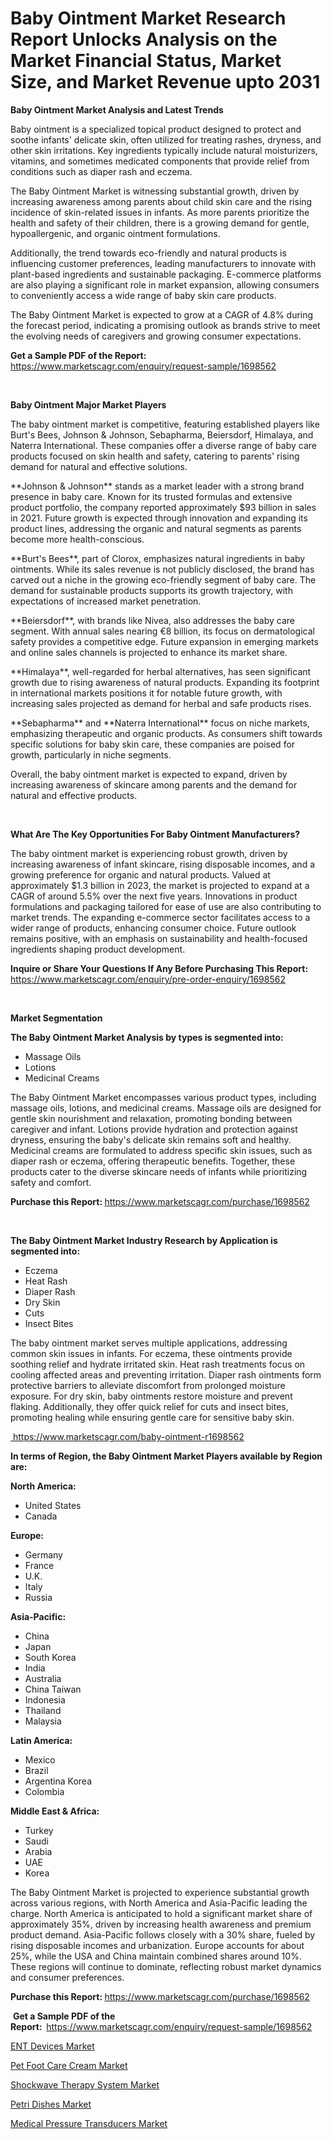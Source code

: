 <p><h1>Baby Ointment Market Research Report Unlocks Analysis on the Market Financial Status, Market Size, and Market Revenue upto 2031</h1></p><p><strong>Baby Ointment Market Analysis and Latest Trends</strong></p>
<p><p>Baby ointment is a specialized topical product designed to protect and soothe infants' delicate skin, often utilized for treating rashes, dryness, and other skin irritations. Key ingredients typically include natural moisturizers, vitamins, and sometimes medicated components that provide relief from conditions such as diaper rash and eczema. </p><p>The Baby Ointment Market is witnessing substantial growth, driven by increasing awareness among parents about child skin care and the rising incidence of skin-related issues in infants. As more parents prioritize the health and safety of their children, there is a growing demand for gentle, hypoallergenic, and organic ointment formulations. </p><p>Additionally, the trend towards eco-friendly and natural products is influencing customer preferences, leading manufacturers to innovate with plant-based ingredients and sustainable packaging. E-commerce platforms are also playing a significant role in market expansion, allowing consumers to conveniently access a wide range of baby skin care products.</p><p>The Baby Ointment Market is expected to grow at a CAGR of 4.8% during the forecast period, indicating a promising outlook as brands strive to meet the evolving needs of caregivers and growing consumer expectations.</p></p>
<p><strong>Get a Sample PDF of the Report:&nbsp;</strong> <a href="https://www.marketscagr.com/enquiry/request-sample/1698562?utm_campaign=1278&utm_medium=2&utm_source=Github&utm_content=ia&utm_term=20102024&utm_id=baby-ointment">https://www.marketscagr.com/enquiry/request-sample/1698562</a></p>
<p>&nbsp;</p>
<p><strong>Baby Ointment Major Market Players</strong></p>
<p><p>The baby ointment market is competitive, featuring established players like Burt's Bees, Johnson & Johnson, Sebapharma, Beiersdorf, Himalaya, and Naterra International. These companies offer a diverse range of baby care products focused on skin health and safety, catering to parents' rising demand for natural and effective solutions.</p><p>**Johnson & Johnson** stands as a market leader with a strong brand presence in baby care. Known for its trusted formulas and extensive product portfolio, the company reported approximately $93 billion in sales in 2021. Future growth is expected through innovation and expanding its product lines, addressing the organic and natural segments as parents become more health-conscious.</p><p>**Burt's Bees**, part of Clorox, emphasizes natural ingredients in baby ointments. While its sales revenue is not publicly disclosed, the brand has carved out a niche in the growing eco-friendly segment of baby care. The demand for sustainable products supports its growth trajectory, with expectations of increased market penetration.</p><p>**Beiersdorf**, with brands like Nivea, also addresses the baby care segment. With annual sales nearing €8 billion, its focus on dermatological safety provides a competitive edge. Future expansion in emerging markets and online sales channels is projected to enhance its market share.</p><p>**Himalaya**, well-regarded for herbal alternatives, has seen significant growth due to rising awareness of natural products. Expanding its footprint in international markets positions it for notable future growth, with increasing sales projected as demand for herbal and safe products rises.</p><p>**Sebapharma** and **Naterra International** focus on niche markets, emphasizing therapeutic and organic products. As consumers shift towards specific solutions for baby skin care, these companies are poised for growth, particularly in niche segments.</p><p>Overall, the baby ointment market is expected to expand, driven by increasing awareness of skincare among parents and the demand for natural and effective products.</p></p>
<p>&nbsp;</p>
<p><strong>What Are The Key Opportunities For Baby Ointment Manufacturers?</strong></p>
<p><p>The baby ointment market is experiencing robust growth, driven by increasing awareness of infant skincare, rising disposable incomes, and a growing preference for organic and natural products. Valued at approximately $1.3 billion in 2023, the market is projected to expand at a CAGR of around 5.5% over the next five years. Innovations in product formulations and packaging tailored for ease of use are also contributing to market trends. The expanding e-commerce sector facilitates access to a wider range of products, enhancing consumer choice. Future outlook remains positive, with an emphasis on sustainability and health-focused ingredients shaping product development.</p></p>
<p><strong>Inquire or Share Your Questions If Any Before Purchasing This Report:</strong> <a href="https://www.marketscagr.com/enquiry/pre-order-enquiry/1698562?utm_campaign=1278&utm_medium=2&utm_source=Github&utm_content=ia&utm_term=20102024&utm_id=baby-ointment">https://www.marketscagr.com/enquiry/pre-order-enquiry/1698562</a></p>
<p>&nbsp;</p>
<p><strong>Market Segmentation</strong></p>
<p><strong>The Baby Ointment Market Analysis by types is segmented into:</strong></p>
<p><ul><li>Massage Oils</li><li>Lotions</li><li>Medicinal Creams</li></ul></p>
<p><p>The Baby Ointment Market encompasses various product types, including massage oils, lotions, and medicinal creams. Massage oils are designed for gentle skin nourishment and relaxation, promoting bonding between caregiver and infant. Lotions provide hydration and protection against dryness, ensuring the baby's delicate skin remains soft and healthy. Medicinal creams are formulated to address specific skin issues, such as diaper rash or eczema, offering therapeutic benefits. Together, these products cater to the diverse skincare needs of infants while prioritizing safety and comfort.</p></p>
<p><strong>Purchase this Report:&nbsp;</strong><a href="https://www.marketscagr.com/purchase/1698562?utm_campaign=1278&utm_medium=2&utm_source=Github&utm_content=ia&utm_term=20102024&utm_id=baby-ointment">https://www.marketscagr.com/purchase/1698562</a></p>
<p>&nbsp;</p>
<p><strong>The Baby Ointment Market Industry Research by Application is segmented into:</strong></p>
<p><ul><li>Eczema</li><li>Heat Rash</li><li>Diaper Rash</li><li>Dry Skin</li><li>Cuts</li><li>Insect Bites</li></ul></p>
<p><p>The baby ointment market serves multiple applications, addressing common skin issues in infants. For eczema, these ointments provide soothing relief and hydrate irritated skin. Heat rash treatments focus on cooling affected areas and preventing irritation. Diaper rash ointments form protective barriers to alleviate discomfort from prolonged moisture exposure. For dry skin, baby ointments restore moisture and prevent flaking. Additionally, they offer quick relief for cuts and insect bites, promoting healing while ensuring gentle care for sensitive baby skin.</p></p>
<p><a href="https://www.marketscagr.com/baby-ointment-r1698562?utm_campaign=1278&utm_medium=2&utm_source=Github&utm_content=ia&utm_term=20102024&utm_id=baby-ointment">&nbsp;https://www.marketscagr.com/baby-ointment-r1698562</a></p>
<p><strong>In terms of Region, the Baby Ointment Market Players available by Region are:</strong></p>
<p>
    <p> <strong> North America: </strong>
        <ul>
            <li>United States</li>
            <li>Canada</li>
        </ul>
        </p> 
    <p> <strong> Europe: </strong>
        <ul>
            <li>Germany</li>
            <li>France</li>
            <li>U.K.</li>
            <li>Italy</li>
            <li>Russia</li>
        </ul>
        </p> 
    <p> <strong> Asia-Pacific: </strong>
        <ul>
            <li>China</li>
            <li>Japan</li>
            <li>South Korea</li>
            <li>India</li>
            <li>Australia</li>
            <li>China Taiwan</li>
            <li>Indonesia</li>
            <li>Thailand</li>
            <li>Malaysia</li>
        </ul>
        </p> 
    <p> <strong> Latin America: </strong>
        <ul>
            <li>Mexico</li>
            <li>Brazil</li>
            <li>Argentina Korea</li>
            <li>Colombia</li>
        </ul>
        </p> 
    <p> <strong> Middle East & Africa: </strong>
        <ul>
            <li>Turkey</li>
            <li>Saudi</li>
            <li>Arabia</li>
            <li>UAE</li>
            <li>Korea</li>
        </ul>
    </p>
    </p>
<p><p>The Baby Ointment Market is projected to experience substantial growth across various regions, with North America and Asia-Pacific leading the charge. North America is anticipated to hold a significant market share of approximately 35%, driven by increasing health awareness and premium product demand. Asia-Pacific follows closely with a 30% share, fueled by rising disposable incomes and urbanization. Europe accounts for about 25%, while the USA and China maintain combined shares around 10%. These regions will continue to dominate, reflecting robust market dynamics and consumer preferences.</p></p>
<p><strong>Purchase this Report: </strong><a href="https://www.marketscagr.com/purchase/1698562?utm_campaign=1278&utm_medium=2&utm_source=Github&utm_content=ia&utm_term=20102024&utm_id=baby-ointment">https://www.marketscagr.com/purchase/1698562</a></p>
<p>&nbsp;<strong>Get a Sample PDF of the Report:&nbsp;&nbsp;</strong><a href="https://www.marketscagr.com/enquiry/request-sample/1698562?utm_campaign=1278&utm_medium=2&utm_source=Github&utm_content=ia&utm_term=20102024&utm_id=baby-ointment">https://www.marketscagr.com/enquiry/request-sample/1698562</a></p>
<p><strong></strong></p>
<p><p><a href="https://www.linkedin.com/pulse/ent-devices-market-global-regional-analysis-focus-end-eince?utm_campaign=1278&utm_medium=2&utm_source=Github&utm_content=ia&utm_term=20102024&utm_id=baby-ointment">ENT Devices Market</a></p><p><a href="https://github.com/AKSHATREPORTPRIME/Market-Research-Report-List-6/blob/main/pet-foot-care-cream-market.md?utm_campaign=1278&utm_medium=2&utm_source=Github&utm_content=ia&utm_term=20102024&utm_id=baby-ointment">Pet Foot Care Cream Market</a></p><p><a href="https://www.linkedin.com/pulse/shockwave-therapy-system-market-global-insights-regional-gmj8e?utm_campaign=1278&utm_medium=2&utm_source=Github&utm_content=ia&utm_term=20102024&utm_id=baby-ointment">Shockwave Therapy System Market</a></p><p><a href="https://www.linkedin.com/pulse/global-petri-dishes-market-trends-insights-growth-opportunities-04yle?utm_campaign=1278&utm_medium=2&utm_source=Github&utm_content=ia&utm_term=20102024&utm_id=baby-ointment">Petri Dishes Market</a></p><p><a href="https://www.linkedin.com/pulse/global-medical-pressure-transducers-market-opportunities-wteie?utm_campaign=1278&utm_medium=2&utm_source=Github&utm_content=ia&utm_term=20102024&utm_id=baby-ointment">Medical Pressure Transducers Market</a></p></p>